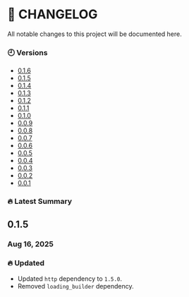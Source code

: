 # 📄 CHANGELOG

All notable changes to this project will be documented here.

### 🕘 Versions

- [0.1.6](https://github.com/GenieCoderSrc/reusable_image_widget/blob/main/changelog/0.1.6.md)
- [0.1.5](https://github.com/GenieCoderSrc/reusable_image_widget/blob/main/changelog/0.1.5.md)
- [0.1.4](https://github.com/GenieCoderSrc/reusable_image_widget/blob/main/changelog/0.1.4.md)
- [0.1.3](https://github.com/GenieCoderSrc/reusable_image_widget/blob/main/changelog/0.1.3.md)
- [0.1.2](https://github.com/GenieCoderSrc/reusable_image_widget/blob/main/changelog/0.1.2.md)
- [0.1.1](https://github.com/GenieCoderSrc/reusable_image_widget/blob/main/changelog/0.1.1.md)
- [0.1.0](https://github.com/GenieCoderSrc/reusable_image_widget/blob/main/changelog/0.1.0.md)
- [0.0.9](https://github.com/GenieCoderSrc/reusable_image_widget/blob/main/changelog/0.0.9.md)
- [0.0.8](https://github.com/GenieCoderSrc/reusable_image_widget/blob/main/changelog/0.0.8.md)
- [0.0.7](https://github.com/GenieCoderSrc/reusable_image_widget/blob/main/changelog/0.0.7.md)
- [0.0.6](https://github.com/GenieCoderSrc/reusable_image_widget/blob/main/changelog/0.0.6.md)
- [0.0.5](https://github.com/GenieCoderSrc/reusable_image_widget/blob/main/changelog/0.0.5.md)
- [0.0.4](https://github.com/GenieCoderSrc/reusable_image_widget/blob/main/changelog/0.0.4.md)
- [0.0.3](https://github.com/GenieCoderSrc/reusable_image_widget/blob/main/changelog/0.0.3.md)
- [0.0.2](https://github.com/GenieCoderSrc/reusable_image_widget/blob/main/changelog/0.0.2.md)
- [0.0.1](https://github.com/GenieCoderSrc/reusable_image_widget/blob/main/changelog/0.0.1.md)

### 🔥 Latest Summary

## 0.1.5

### Aug 16, 2025

### 🔥 Updated

- Updated `http` dependency to `1.5.0`.
- Removed `loading_builder` dependency.

